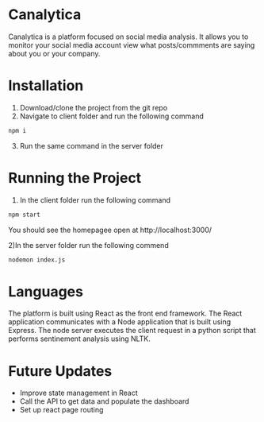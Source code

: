 # Canalytica

Canalytica is a platform focused on social media analysis. It allows you to monitor your social media account view what posts/commments are saying about you or your company.

# Installation
1) Download/clone the project from the git repo
2) Navigate to client folder and run the following command
```bash
npm i
```
3) Run the same command in the server folder

# Running the Project
1) In the client folder run the following command
```bash
npm start
```
You should see the homepagee open at http://localhost:3000/

2)In the server folder run the following commend
```bash
nodemon index.js
```

# Languages

The platform is built using React as the front end framework. The React application communicates with a Node application that is built using Express. The node server executes the client request in a python script that performs sentinement analysis using NLTK. 

# Future Updates

- Improve state management in React
- Call the API to get data and populate the dashboard
- Set up react page routing
